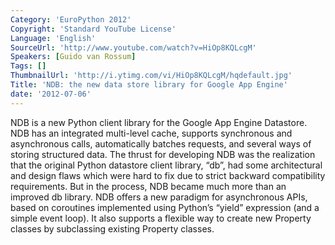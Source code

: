 ```yaml
---
Category: 'EuroPython 2012'
Copyright: 'Standard YouTube License'
Language: 'English'
SourceUrl: 'http://www.youtube.com/watch?v=HiOp8KQLcgM'
Speakers: [Guido van Rossum]
Tags: []
ThumbnailUrl: 'http://i.ytimg.com/vi/HiOp8KQLcgM/hqdefault.jpg'
Title: 'NDB: the new data store library for Google App Engine'
date: '2012-07-06'
---
```

NDB is a new Python client library for the Google App Engine Datastore. NDB
has an integrated multi-level cache, supports synchronous and asynchronous
calls, automatically batches requests, and several ways of storing structured
data. The thrust for developing NDB was the realization that the original
Python datastore client library, “db”, had some architectural and design flaws
which were hard to fix due to strict backward compatibility requirements. But
in the process, NDB became much more than an improved db library. NDB offers a
new paradigm for asynchronous APIs, based on coroutines implemented using
Python’s “yield” expression (and a simple event loop). It also supports a
flexible way to create new Property classes by subclassing existing Property
classes.


